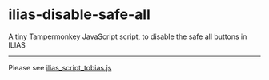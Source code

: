 # ilias-disable-safe-all

A tiny Tampermonkey JavaScript script, to disable the safe all buttons in ILIAS

---

Please see [ilias_script_tobias.js](ilias_script_tobias.js)
